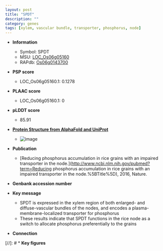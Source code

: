 ```yaml
---
layout: post
title: "SPDT"
description: ""
category: genes
tags: [xylem, vascular bundle, transporter, phosphorus, node]
---
```


* **Information**  
    + Symbol: SPDT  
    + MSU: [LOC_Os06g05160](http://rice.plantbiology.msu.edu/cgi-bin/ORF_infopage.cgi?orf=LOC_Os06g05160)  
    + RAPdb: [Os06g0143700](http://rapdb.dna.affrc.go.jp/viewer/gbrowse_details/irgsp1?name=Os06g0143700)  

* **PSP score**  
    + LOC_Os06g05160.1: 0.1278 

* **PLAAC score**  
    + LOC_Os06g05160.1: 0 

* **pLDDT score**
    + 85.91

* **[Protein Structure from AlphaFold and UniProt](https://www.uniprot.org/uniprotkb/Q5VQ79/entry#structure)**
    + ![image](https://ricepsp.github.io/images/Q5/AF-Q5VQ79-F1.png)

* **Publication**  
    + [Reducing phosphorus accumulation in rice grains with an impaired transporter in the node.](http://www.ncbi.nlm.nih.gov/pubmed?term=Reducing phosphorus accumulation in rice grains with an impaired transporter in the node.%5BTitle%5D), 2016, Nature.

* **Genbank accession number**  

* **Key message**  
    + SPDT is expressed in the xylem region of both enlarged- and diffuse-vascular bundles of the nodes, and encodes a plasma-membrane-localized transporter for phosphorus
    + These results indicate that SPDT functions in the rice node as a switch to allocate phosphorus preferentially to the grains

* **Connection**  

[//]: # * **Key figures**  


